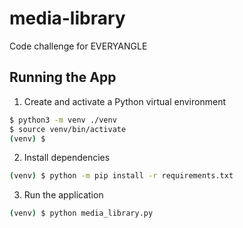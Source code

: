 # media-library

Code challenge for EVERYANGLE

## Running the App

1. Create and activate a Python virtual environment

```sh
$ python3 -m venv ./venv
$ source venv/bin/activate
(venv) $
```

2. Install dependencies

```sh
(venv) $ python -m pip install -r requirements.txt
```

3. Run the application

```sh
(venv) $ python media_library.py
```